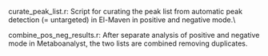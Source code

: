 curate_peak_list.r: Script for curating the peak list from automatic peak detection (= untargeted) in El-Maven in positive and negative mode.\\

combine_pos_neg_results.r: After separate analysis of positive and negative mode in Metaboanalyst, the two lists are combined removing duplicates.
